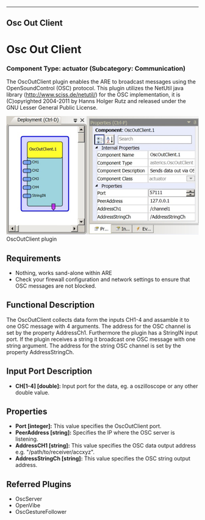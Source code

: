   
---
Osc Out Client
---

# Osc Out Client

### Component Type: actuator (Subcategory: Communication)

The OscOutClient plugin enables the ARE to broadcast messages using the OpenSoundControl (OSC) protocol. This plugin utilizes the NetUtil java library (http://www.sciss.de/netutil/) for the OSC implementation, it is (C)opyrighted 2004-2011 by Hanns Holger Rutz and released under the GNU Lesser General Public License.

![Screenshot: OscServer plugin](img/OscOutClient.jpg "Screenshot: OscServer plugin")  
OscOutClient plugin

## Requirements

*   Nothing, works sand-alone within ARE
*   Check your firewall configuration and network settings to ensure that OSC messages are not blocked.

## Functional Description

The OscOutClient collects data form the inputs CH1-4 and assamble it to one OSC message with 4 arguments. The address for the OSC channel is set by the property AddressCh1. Furthermore the plugin has a StringIN input port. If the plugin receives a string it broadcast one OSC message with one string argument. The address for the string OSC channel is set by the property AddressStringCh.

## Input Port Description

*   **CH\[1-4\] \[double\]:** Input port for the data, eg. a oszilloscope or any other double value.

## Properties

*   **Port \[integer\]:** This value specifies the OscOutClient port.
*   **PeerAddress \[string\]:** Specifies the IP where the OSC server is listening.
*   **AddressCH1 \[string\]:** This value specifies the OSC data output address e.g. "/path/to/receiver/accxyz".
*   **AddressStringCh \[string\]:** This value specifies the OSC string output address.

## Referred Plugins

*   OscServer
*   OpenVibe
*   OscGestureFollower